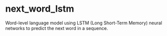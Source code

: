 # next_word_lstm
Word-level language model using LSTM (Long Short-Term Memory) neural networks to predict the next word in a sequence.
